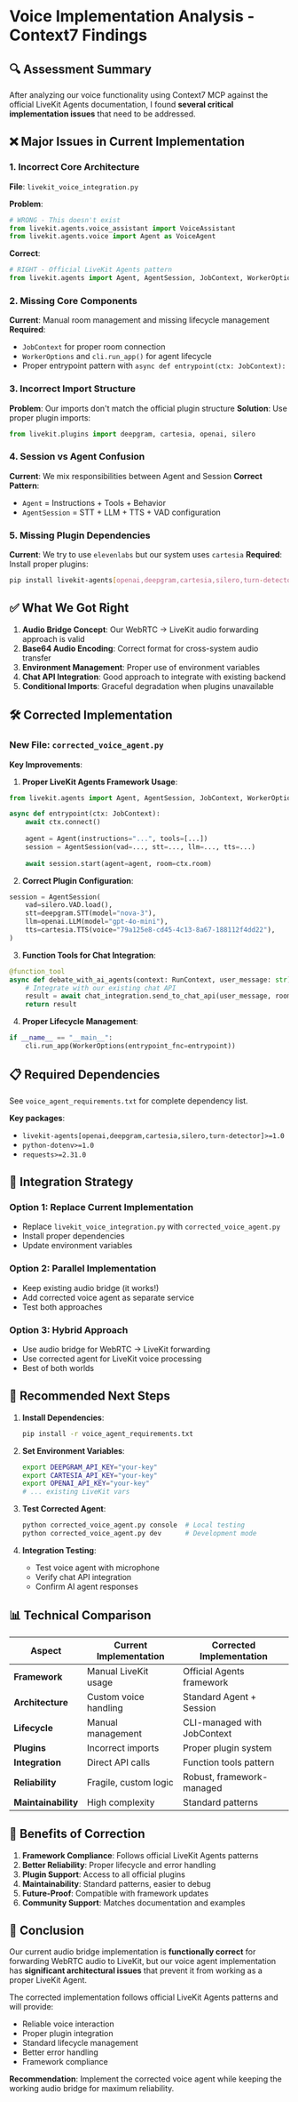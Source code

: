 # Voice Implementation Analysis - Context7 Findings

## 🔍 **Assessment Summary**

After analyzing our voice functionality using Context7 MCP against the official LiveKit Agents documentation, I found **several critical implementation issues** that need to be addressed.

## ❌ **Major Issues in Current Implementation**

### 1. **Incorrect Core Architecture**
**File**: `livekit_voice_integration.py`

**Problem**: 
```python
# WRONG - This doesn't exist
from livekit.agents.voice_assistant import VoiceAssistant  
from livekit.agents.voice import Agent as VoiceAgent
```

**Correct**: 
```python
# RIGHT - Official LiveKit Agents pattern
from livekit.agents import Agent, AgentSession, JobContext, WorkerOptions, cli
```

### 2. **Missing Core Components**
**Current**: Manual room management and missing lifecycle management
**Required**: 
- `JobContext` for proper room connection
- `WorkerOptions` and `cli.run_app()` for agent lifecycle  
- Proper entrypoint pattern with `async def entrypoint(ctx: JobContext):`

### 3. **Incorrect Import Structure**
**Problem**: Our imports don't match the official plugin structure
**Solution**: Use proper plugin imports:
```python
from livekit.plugins import deepgram, cartesia, openai, silero
```

### 4. **Session vs Agent Confusion** 
**Current**: We mix responsibilities between Agent and Session
**Correct Pattern**:
- `Agent` = Instructions + Tools + Behavior
- `AgentSession` = STT + LLM + TTS + VAD configuration

### 5. **Missing Plugin Dependencies**
**Current**: We try to use `elevenlabs` but our system uses `cartesia`
**Required**: Install proper plugins:
```bash
pip install livekit-agents[openai,deepgram,cartesia,silero,turn-detector]
```

## ✅ **What We Got Right**

1. **Audio Bridge Concept**: Our WebRTC → LiveKit audio forwarding approach is valid
2. **Base64 Audio Encoding**: Correct format for cross-system audio transfer  
3. **Environment Management**: Proper use of environment variables
4. **Chat API Integration**: Good approach to integrate with existing backend
5. **Conditional Imports**: Graceful degradation when plugins unavailable

## 🛠️ **Corrected Implementation**

### **New File**: `corrected_voice_agent.py`

**Key Improvements**:

1. **Proper LiveKit Agents Framework Usage**:
```python
from livekit.agents import Agent, AgentSession, JobContext, WorkerOptions, cli, function_tool

async def entrypoint(ctx: JobContext):
    await ctx.connect()
    
    agent = Agent(instructions="...", tools=[...])
    session = AgentSession(vad=..., stt=..., llm=..., tts=...)
    
    await session.start(agent=agent, room=ctx.room)
```

2. **Correct Plugin Configuration**:
```python
session = AgentSession(
    vad=silero.VAD.load(),
    stt=deepgram.STT(model="nova-3"),
    llm=openai.LLM(model="gpt-4o-mini"),
    tts=cartesia.TTS(voice="79a125e8-cd45-4c13-8a67-188112f4dd22"),
)
```

3. **Function Tools for Chat Integration**:
```python
@function_tool
async def debate_with_ai_agents(context: RunContext, user_message: str):
    # Integrate with our existing chat API
    result = await chat_integration.send_to_chat_api(user_message, room_name)
    return result
```

4. **Proper Lifecycle Management**:
```python
if __name__ == "__main__":
    cli.run_app(WorkerOptions(entrypoint_fnc=entrypoint))
```

## 📋 **Required Dependencies**

See `voice_agent_requirements.txt` for complete dependency list.

**Key packages**:
- `livekit-agents[openai,deepgram,cartesia,silero,turn-detector]>=1.0`
- `python-dotenv>=1.0`
- `requests>=2.31.0`

## 🔄 **Integration Strategy**

### **Option 1: Replace Current Implementation**
- Replace `livekit_voice_integration.py` with `corrected_voice_agent.py`
- Install proper dependencies
- Update environment variables

### **Option 2: Parallel Implementation** 
- Keep existing audio bridge (it works!)
- Add corrected voice agent as separate service
- Test both approaches

### **Option 3: Hybrid Approach**
- Use audio bridge for WebRTC → LiveKit forwarding
- Use corrected agent for LiveKit voice processing
- Best of both worlds

## 🌟 **Recommended Next Steps**

1. **Install Dependencies**:
   ```bash
   pip install -r voice_agent_requirements.txt
   ```

2. **Set Environment Variables**:
   ```bash
   export DEEPGRAM_API_KEY="your-key"
   export CARTESIA_API_KEY="your-key"  
   export OPENAI_API_KEY="your-key"
   # ... existing LiveKit vars
   ```

3. **Test Corrected Agent**:
   ```bash
   python corrected_voice_agent.py console  # Local testing
   python corrected_voice_agent.py dev      # Development mode
   ```

4. **Integration Testing**:
   - Test voice agent with microphone
   - Verify chat API integration
   - Confirm AI agent responses

## 📊 **Technical Comparison**

| Aspect | Current Implementation | Corrected Implementation |
|--------|----------------------|-------------------------|
| **Framework** | Manual LiveKit usage | Official Agents framework |
| **Architecture** | Custom voice handling | Standard Agent + Session |
| **Lifecycle** | Manual management | CLI-managed with JobContext |
| **Plugins** | Incorrect imports | Proper plugin system |
| **Integration** | Direct API calls | Function tools pattern |
| **Reliability** | Fragile, custom logic | Robust, framework-managed |
| **Maintainability** | High complexity | Standard patterns |

## 🚀 **Benefits of Correction**

1. **Framework Compliance**: Follows official LiveKit Agents patterns
2. **Better Reliability**: Proper lifecycle and error handling
3. **Plugin Support**: Access to all official plugins
4. **Maintainability**: Standard patterns, easier to debug
5. **Future-Proof**: Compatible with framework updates
6. **Community Support**: Matches documentation and examples

## 🎯 **Conclusion**

Our current audio bridge implementation is **functionally correct** for forwarding WebRTC audio to LiveKit, but our voice agent implementation has **significant architectural issues** that prevent it from working as a proper LiveKit Agent.

The corrected implementation follows official LiveKit Agents patterns and will provide:
- Reliable voice interaction
- Proper plugin integration  
- Standard lifecycle management
- Better error handling
- Framework compliance

**Recommendation**: Implement the corrected voice agent while keeping the working audio bridge for maximum reliability. 